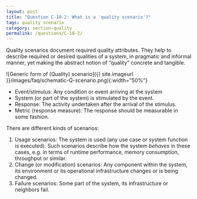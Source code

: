 ```yaml
---
layout: post
title: "Question C-10-2: What is a 'quality scenario'?"
tags: quality scenario
category: section-quality
permalink: /questions/C-10-2/
---
```


Quality scenarios document required quality attributes.
They help to describe required or desired qualities of a system, in pragmatic and
informal manner, yet making the abstract notion of “quality” concrete and tangible.


![Generic form of (Quality) scenario]({{ site.imageurl }}/images/faq/schematic-Q-scenario.png){:width="50%"}

* Event/stimulus: Any condition or event arriving at the system
* System (or part of the system) is stimulated by the event.
* Response: The activity undertaken after the arrival of the stimulus.
* Metric (response measure): The response should be measurable in some fashion.


There are different kinds of scenarios:

1. Usage scenarios: The system is used (any use case or system function is executed).
    Such scenarios describe how the system _behaves_ in these cases, e.g. in terms of
    runtime performance, memory consumption, throughput or similar.
2. Change (or modification) scenarios: Any component within the system, its environment
    or its operational infrastructure changes or is being changed.
3. Failure scenarios: Some part of the system, its infrastructure or neighbors fail.
